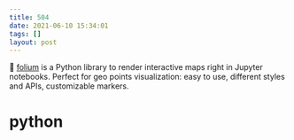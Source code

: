 ```yaml
---
title: 504
date: 2021-06-10 15:34:01
tags: []
layout: post
---
```


🐍 [folium](https://python-visualization.github.io/folium/quickstart.html#Getting-Started) is a Python library to render interactive maps right in Jupyter notebooks. Perfect for geo points visualization: easy to use, different styles and APIs, customizable markers.

# python
